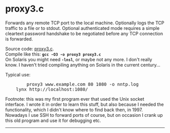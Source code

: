 <HTML>
<HEAD>
<META HTTP-EQUIV="Content-Type" CONTENT="text/html; charset="ISO-8859-1">
<!-- <TITLE>proxy3.c</TITLE> -->
<LINK REL=StyleSheet HREF="../style.css" TYPE="text/css" MEDIA=screen>
</HEAD>
<BODY>
<H1>proxy3.c</H1>
<P>
Forwards any remote TCP port to the local machine. Optionally logs the TCP
traffic to a file or to stdout. Optional authenticated mode requires a
simple cleartext password handshake to be negotiated before any TCP
connection is forwarded.

<P>
Source code: <A HREF="proxy3.c">proxy3.c</A>.<BR>
Compile like this: <CODE><B>gcc -O3 -o proxy3 proxy3.c</B></CODE><BR>
On Solaris you might need <CODE><B>-lnsl</B></CODE>, or maybe not any
more. I don't really know. I haven't tried compiling anything on Solaris
in the current century...

<P>
Typical use:

<PRE>
        proxy3 www.example.com 80 1080 -o nntp.log
	lynx http://localhost:1080/
</PRE>

<P>
Footnote: this was my first program ever that used the Unix socket
interface. I wrote it in order to learn this stuff, but also because
I needed the functionality, which I didn't know where to find back
then, in 1997. Nowadays I use SSH to forward ports of course, but on
occasion I crank up this old program and use it for debugging etc.

<HR>

</BODY>
</HTML>
